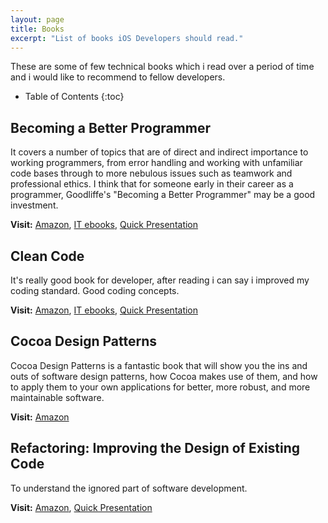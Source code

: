 ```yaml
---
layout: page
title: Books
excerpt: "List of books iOS Developers should read."
---
```


These are some of few technical books which i read over a period of time and i would like to recommend to fellow developers.

* Table of Contents
{:toc}

## Becoming a Better Programmer

It covers a number of topics that are of direct and indirect importance to working programmers, from error handling and working with unfamiliar code bases through to more nebulous issues such as teamwork and professional ethics.
I think that for someone early in their career as a programmer, Goodliffe's "Becoming a Better Programmer" may be a good investment.

**Visit:** [Amazon](http://www.amazon.in/Becoming-a-Better-Programmer/dp/9351108473/ref=sr_1_1?ie=UTF8&qid=1437886372&sr=8-1&keywords=becoming+better+programmer), [IT ebooks](http://it-ebooks.info/book/4368/), [Quick Presentation](/resources/BecomingBetterProgrammer.pdf)

## Clean Code

It's really good book for developer, after reading i can say i improved my coding standard. Good coding concepts.

**Visit:** [Amazon](http://www.amazon.in/Clean-Code-Robert-C-Martin/dp/8131773388/ref=sr_1_4?ie=UTF8&qid=1437887354&sr=8-4&keywords=code+complete), [IT ebooks](http://www.it-ebooks.info/book/1441/), [Quick Presentation](/blog/Art-of-Clean-Code/)

## Cocoa Design Patterns

Cocoa Design Patterns is a fantastic book that will show you the ins and outs of software design patterns, how Cocoa makes use of them, and how to apply them to your own applications for better, more robust, and more maintainable software.

**Visit:** [Amazon](http://www.amazon.com/Cocoa-Design-Patterns-Erik-Buck/dp/0321535022)

## Refactoring: Improving the Design of Existing Code

To understand the ignored part of software development.

**Visit:** [Amazon](http://www.amazon.com/Refactoring-Improving-Design-Existing-Code/dp/0201485672/ref=sr_1_1?s=books&ie=UTF8&qid=1442638760&sr=1-1&keywords=code+refactoring), [Quick Presentation](/blog/code-refactoring/)
